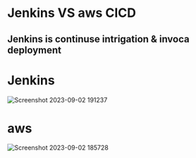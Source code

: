 # Jenkins VS aws CICD

## Jenkins is continuse intrigation & invoca deployment 

# Jenkins
![Screenshot 2023-09-02 191237](https://github.com/jay75chauhan/shell-scripting-projects/assets/66429052/5f572782-8909-4e63-8733-894bb4b77f7f)

# aws
![Screenshot 2023-09-02 185728](https://github.com/jay75chauhan/shell-scripting-projects/assets/66429052/024bf446-90d7-4a22-94b5-f74873c5153a)
